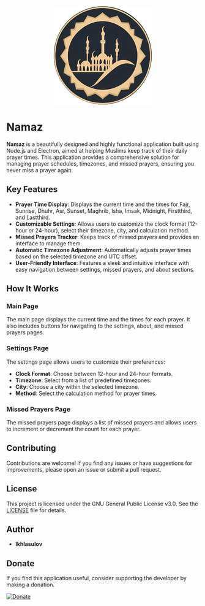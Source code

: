 <div align="center">
  <img src="icon.png" alt="Namaz" />
</div>


# Namaz

**Namaz** is a beautifully designed and highly functional application built using Node.js and Electron, aimed at helping Muslims keep track of their daily prayer times. This application provides a comprehensive solution for managing prayer schedules, timezones, and missed prayers, ensuring you never miss a prayer again.

## Key Features

- **Prayer Time Display**: Displays the current time and the times for Fajr, Sunrise, Dhuhr, Asr, Sunset, Maghrib, Isha, Imsak, Midnight, Firstthird, and Lastthird.
- **Customizable Settings**: Allows users to customize the clock format (12-hour or 24-hour), select their timezone, city, and calculation method.
- **Missed Prayers Tracker**: Keeps track of missed prayers and provides an interface to manage them.
- **Automatic Timezone Adjustment**: Automatically adjusts prayer times based on the selected timezone and UTC offset.
- **User-Friendly Interface**: Features a sleek and intuitive interface with easy navigation between settings, missed prayers, and about sections.

## How It Works

### Main Page
The main page displays the current time and the times for each prayer. It also includes buttons for navigating to the settings, about, and missed prayers pages.

### Settings Page
The settings page allows users to customize their preferences:
- **Clock Format**: Choose between 12-hour and 24-hour formats.
- **Timezone**: Select from a list of predefined timezones.
- **City**: Choose a city within the selected timezone.
- **Method**: Select the calculation method for prayer times.

### Missed Prayers Page
The missed prayers page displays a list of missed prayers and allows users to increment or decrement the count for each prayer.

## Contributing

Contributions are welcome! If you find any issues or have suggestions for improvements, please open an issue or submit a pull request.

## License

This project is licensed under the GNU General Public License v3.0. See the [LICENSE](LICENSE) file for details.

## Author

- **Ikhlasulov**

## Donate

If you find this application useful, consider supporting the developer by making a donation.

[![Donate](https://img.shields.io/badge/Donate-PayPal-blue.svg)](https://pay.cloudtips.ru/p/693e007a)
